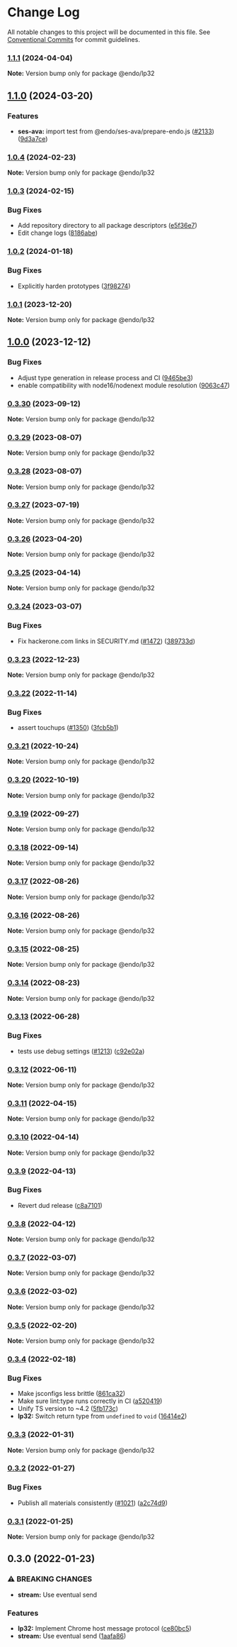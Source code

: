 # Change Log

All notable changes to this project will be documented in this file.
See [Conventional Commits](https://conventionalcommits.org) for commit guidelines.

### [1.1.1](https://github.com/endojs/endo/compare/@endo/lp32@1.1.0...@endo/lp32@1.1.1) (2024-04-04)

**Note:** Version bump only for package @endo/lp32





## [1.1.0](https://github.com/endojs/endo/compare/@endo/lp32@1.0.4...@endo/lp32@1.1.0) (2024-03-20)


### Features

* **ses-ava:** import test from @endo/ses-ava/prepare-endo.js ([#2133](https://github.com/endojs/endo/issues/2133)) ([9d3a7ce](https://github.com/endojs/endo/commit/9d3a7ce150b6fd6fe7c8c4cc43da411e981731ac))



### [1.0.4](https://github.com/endojs/endo/compare/@endo/lp32@1.0.3...@endo/lp32@1.0.4) (2024-02-23)

**Note:** Version bump only for package @endo/lp32





### [1.0.3](https://github.com/endojs/endo/compare/@endo/lp32@1.0.2...@endo/lp32@1.0.3) (2024-02-15)


### Bug Fixes

* Add repository directory to all package descriptors ([e5f36e7](https://github.com/endojs/endo/commit/e5f36e7a321c13ee25e74eb74d2a5f3d7517119c))
* Edit change logs ([8186abe](https://github.com/endojs/endo/commit/8186abe62ed60c8db92ef8ddd39891dcf2863ee4))



### [1.0.2](https://github.com/endojs/endo/compare/@endo/lp32@1.0.1...@endo/lp32@1.0.2) (2024-01-18)


### Bug Fixes

* Explicitly harden prototypes ([3f98274](https://github.com/endojs/endo/commit/3f9827429dc79105230e8f5377dcc6a14038e9f5))



### [1.0.1](https://github.com/endojs/endo/compare/@endo/lp32@1.0.0...@endo/lp32@1.0.1) (2023-12-20)

**Note:** Version bump only for package @endo/lp32





## [1.0.0](https://github.com/endojs/endo/compare/@endo/lp32@0.3.30...@endo/lp32@1.0.0) (2023-12-12)


### Bug Fixes

* Adjust type generation in release process and CI ([9465be3](https://github.com/endojs/endo/commit/9465be369e53167815ca444f6293a8e9eb48501d))
* enable compatibility with node16/nodenext module resolution ([9063c47](https://github.com/endojs/endo/commit/9063c47a2016a8ed3ae371646c7b81e47006a091))



### [0.3.30](https://github.com/endojs/endo/compare/@endo/lp32@0.3.29...@endo/lp32@0.3.30) (2023-09-12)

**Note:** Version bump only for package @endo/lp32





### [0.3.29](https://github.com/endojs/endo/compare/@endo/lp32@0.3.27...@endo/lp32@0.3.29) (2023-08-07)

**Note:** Version bump only for package @endo/lp32





### [0.3.28](https://github.com/endojs/endo/compare/@endo/lp32@0.3.27...@endo/lp32@0.3.28) (2023-08-07)

**Note:** Version bump only for package @endo/lp32





### [0.3.27](https://github.com/endojs/endo/compare/@endo/lp32@0.3.26...@endo/lp32@0.3.27) (2023-07-19)

**Note:** Version bump only for package @endo/lp32





### [0.3.26](https://github.com/endojs/endo/compare/@endo/lp32@0.3.25...@endo/lp32@0.3.26) (2023-04-20)

**Note:** Version bump only for package @endo/lp32

### [0.3.25](https://github.com/endojs/endo/compare/@endo/lp32@0.3.24...@endo/lp32@0.3.25) (2023-04-14)

**Note:** Version bump only for package @endo/lp32

### [0.3.24](https://github.com/endojs/endo/compare/@endo/lp32@0.3.23...@endo/lp32@0.3.24) (2023-03-07)

### Bug Fixes

- Fix hackerone.com links in SECURITY.md ([#1472](https://github.com/endojs/endo/issues/1472)) ([389733d](https://github.com/endojs/endo/commit/389733dbc7a74992f909c38d27ea7e8e68623959))

### [0.3.23](https://github.com/endojs/endo/compare/@endo/lp32@0.3.22...@endo/lp32@0.3.23) (2022-12-23)

**Note:** Version bump only for package @endo/lp32

### [0.3.22](https://github.com/endojs/endo/compare/@endo/lp32@0.3.21...@endo/lp32@0.3.22) (2022-11-14)

### Bug Fixes

- assert touchups ([#1350](https://github.com/endojs/endo/issues/1350)) ([3fcb5b1](https://github.com/endojs/endo/commit/3fcb5b117eccb326c6c81339ae6a293a6bcaa9d4))

### [0.3.21](https://github.com/endojs/endo/compare/@endo/lp32@0.3.20...@endo/lp32@0.3.21) (2022-10-24)

**Note:** Version bump only for package @endo/lp32

### [0.3.20](https://github.com/endojs/endo/compare/@endo/lp32@0.3.19...@endo/lp32@0.3.20) (2022-10-19)

**Note:** Version bump only for package @endo/lp32

### [0.3.19](https://github.com/endojs/endo/compare/@endo/lp32@0.3.18...@endo/lp32@0.3.19) (2022-09-27)

**Note:** Version bump only for package @endo/lp32

### [0.3.18](https://github.com/endojs/endo/compare/@endo/lp32@0.3.17...@endo/lp32@0.3.18) (2022-09-14)

**Note:** Version bump only for package @endo/lp32

### [0.3.17](https://github.com/endojs/endo/compare/@endo/lp32@0.3.16...@endo/lp32@0.3.17) (2022-08-26)

**Note:** Version bump only for package @endo/lp32

### [0.3.16](https://github.com/endojs/endo/compare/@endo/lp32@0.3.15...@endo/lp32@0.3.16) (2022-08-26)

**Note:** Version bump only for package @endo/lp32

### [0.3.15](https://github.com/endojs/endo/compare/@endo/lp32@0.3.14...@endo/lp32@0.3.15) (2022-08-25)

**Note:** Version bump only for package @endo/lp32

### [0.3.14](https://github.com/endojs/endo/compare/@endo/lp32@0.3.13...@endo/lp32@0.3.14) (2022-08-23)

**Note:** Version bump only for package @endo/lp32

### [0.3.13](https://github.com/endojs/endo/compare/@endo/lp32@0.3.12...@endo/lp32@0.3.13) (2022-06-28)

### Bug Fixes

- tests use debug settings ([#1213](https://github.com/endojs/endo/issues/1213)) ([c92e02a](https://github.com/endojs/endo/commit/c92e02aa70c2687abdf4c8fd8dd661e221c0e9fe))

### [0.3.12](https://github.com/endojs/endo/compare/@endo/lp32@0.3.11...@endo/lp32@0.3.12) (2022-06-11)

**Note:** Version bump only for package @endo/lp32

### [0.3.11](https://github.com/endojs/endo/compare/@endo/lp32@0.3.10...@endo/lp32@0.3.11) (2022-04-15)

**Note:** Version bump only for package @endo/lp32

### [0.3.10](https://github.com/endojs/endo/compare/@endo/lp32@0.3.9...@endo/lp32@0.3.10) (2022-04-14)

**Note:** Version bump only for package @endo/lp32

### [0.3.9](https://github.com/endojs/endo/compare/@endo/lp32@0.3.8...@endo/lp32@0.3.9) (2022-04-13)

### Bug Fixes

- Revert dud release ([c8a7101](https://github.com/endojs/endo/commit/c8a71017d8d7af10a97909c9da9c5c7e59aed939))

### [0.3.8](https://github.com/endojs/endo/compare/@endo/lp32@0.3.7...@endo/lp32@0.3.8) (2022-04-12)

**Note:** Version bump only for package @endo/lp32

### [0.3.7](https://github.com/endojs/endo/compare/@endo/lp32@0.3.6...@endo/lp32@0.3.7) (2022-03-07)

**Note:** Version bump only for package @endo/lp32

### [0.3.6](https://github.com/endojs/endo/compare/@endo/lp32@0.3.5...@endo/lp32@0.3.6) (2022-03-02)

**Note:** Version bump only for package @endo/lp32

### [0.3.5](https://github.com/endojs/endo/compare/@endo/lp32@0.3.4...@endo/lp32@0.3.5) (2022-02-20)

**Note:** Version bump only for package @endo/lp32

### [0.3.4](https://github.com/endojs/endo/compare/@endo/lp32@0.3.3...@endo/lp32@0.3.4) (2022-02-18)

### Bug Fixes

- Make jsconfigs less brittle ([861ca32](https://github.com/endojs/endo/commit/861ca32a72f0a48410fd93b1cbaaad9139590659))
- Make sure lint:type runs correctly in CI ([a520419](https://github.com/endojs/endo/commit/a52041931e72cb7b7e3e21dde39c099cc9f262b0))
- Unify TS version to ~4.2 ([5fb173c](https://github.com/endojs/endo/commit/5fb173c05c9427dca5adfe66298c004780e8b86c))
- **lp32:** Switch return type from `undefined` to `void` ([16414e2](https://github.com/endojs/endo/commit/16414e2310675525ff3c72ccb4eb43b0d1e226a6))

### [0.3.3](https://github.com/endojs/endo/compare/@endo/lp32@0.3.2...@endo/lp32@0.3.3) (2022-01-31)

**Note:** Version bump only for package @endo/lp32

### [0.3.2](https://github.com/endojs/endo/compare/@endo/lp32@0.3.1...@endo/lp32@0.3.2) (2022-01-27)

### Bug Fixes

- Publish all materials consistently ([#1021](https://github.com/endojs/endo/issues/1021)) ([a2c74d9](https://github.com/endojs/endo/commit/a2c74d9de68a325761d62e1b2187a117ef884571))

### [0.3.1](https://github.com/endojs/endo/compare/@endo/lp32@0.3.0...@endo/lp32@0.3.1) (2022-01-25)

**Note:** Version bump only for package @endo/lp32

## 0.3.0 (2022-01-23)

### ⚠ BREAKING CHANGES

- **stream:** Use eventual send

### Features

- **lp32:** Implement Chrome host message protocol ([ce80bc5](https://github.com/endojs/endo/commit/ce80bc53a038e96a5a0bf7c0221da05fe6e4243f))
- **stream:** Use eventual send ([1aafa86](https://github.com/endojs/endo/commit/1aafa86e7de1f0e05e3b2a065a8d06a4c7f2add1))
